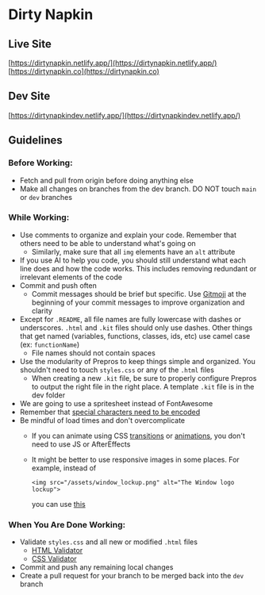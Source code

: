 # Dirty Napkin
## Live Site
[https://dirtynapkin.netlify.app/](https://dirtynapkin.netlify.app/)
[https://dirtynapkin.co](https://dirtynapkin.co)
## Dev Site
[https://dirtynapkindev.netlify.app/](https://dirtynapkindev.netlify.app/)

## Guidelines
### Before Working:
- Fetch and pull from origin before doing anything else
- Make all changes on branches from the dev branch. DO NOT touch `main` or `dev` branches

### While Working:
- Use comments to organize and explain your code. Remember that others need to be able to understand what's going on
    - Similarly, make sure that all `img` elements have an `alt` attribute
- If you use AI to help you code, you should still understand what each line does and how the code works. This includes removing redundant or irrelevant elements of the code
- Commit and push often
    - Commit messages should be brief but specific. Use [Gitmoji](https://gitmoji.dev/) at the beginning of your commit messages to improve organization and clarity
- Except for `.README`, all file names are fully lowercase with dashes or underscores. `.html` and `.kit` files should only use dashes. Other things that get named (variables, functions, classes, ids, etc) use camel case (ex: `functionName`)
    - File names should not contain spaces
- Use the modularity of Prepros to keep things simple and organized. You shouldn't need to touch `styles.css` or any of the `.html` files
    - When creating a new `.kit` file, be sure to properly configure Prepros to output the right file in the right place. A template `.kit` file is in the dev folder
- We are going to use a spritesheet instead of FontAwesome
- Remember that [special characters need to be encoded](https://emn178.github.io/online-tools/html_encode.html)
- Be mindful of load times and don't overcomplicate
    - If you can animate using CSS [transitions](https://www.w3schools.com/css/css3_transitions.asp) or [animations](https://www.w3schools.com/css/css3_animations.asp), you don't need to use JS or AfterEffects
    - It might be better to use responsive images in some places. For example, instead of
  
      ```<img src="/assets/window_lockup.png" alt="The Window logo lockup">```
      
      you can use [this](https://github.com/Dirty-Napkin/Dirty-Napkin/blob/dev/docs/snippets.md#responsive-images)

### When You Are Done Working:
- Validate `styles.css` and all new or modified `.html` files
    - [HTML Validator](https://validator.w3.org/#validate_by_upload)
    - [CSS Validator](https://jigsaw.w3.org/css-validator/#validate_by_upload)
- Commit and push any remaining local changes
- Create a pull request for your branch to be merged back into the `dev` branch
